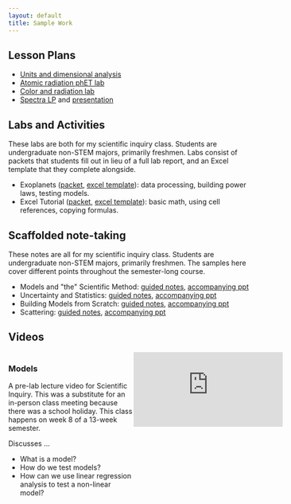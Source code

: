 ```yaml
---
layout: default
title: Sample Work
---
```


## Lesson Plans

- <a href="assets/files/unitsLP.pdf">Units and dimensional analysis</a>
- <a href="assets/files/radiationLP.pdf">Atomic radiation phET lab</a>
- <a href="assets/files/fireLP.pdf">Color and radiation lab</a>
- <a href="assets/files/spectraLP.pdf">Spectra LP</a> and <a href="assets/files/spectraPPT.pdf">presentation</a>

## Labs and Activities
These labs are both for my scientific inquiry class. Students are undergraduate non-STEM majors, primarily freshmen. Labs consist of packets that students fill out in lieu of a full lab report, and an Excel template that they complete alongside. 
- Exoplanets ([packet](/assets/files/10-5_Exoplanets.pdf), [excel template](/assets/files/10-5_Data.xlsx)): data processing, building power laws, testing models.
- Excel Tutorial ([packet](/assets/files/excelTutorial.pdf), [excel template](/assets/files/excelTutorial.xlsx)): basic math, using cell references, copying formulas.

## Scaffolded note-taking
These notes are all for my scientific inquiry class. Students are undergraduate non-STEM majors, primarily freshmen. The samples here cover different points throughout the semester-long course. 
- Models and "the" Scientific Method: [guided notes](/assets/files/guidedNotes_ch1.pdf), [accompanying ppt](/assets/files/pll1.ppt)
- Uncertainty and Statistics: [guided notes](/assets/files/guidedNotes_ch5.pdf), [accompanying ppt](/assets/files/pll5.ppt)
- Building Models from Scratch: [guided notes](/assets/files/guidedNotes_ch10.pdf), [accompanying ppt](/assets/files/pll10.ppt)
- Scattering: [guided notes](/assets/files/guidedNotes_ch13.pdf), [accompanying ppt](/assets/files/pll13.ppt)

## Videos
<div style="width:50%; float:left;">
<h3>Models</h3>
A pre-lab lecture video for Scientific Inquiry. This was a substitute for an in-person class meeting because there was a school holiday. This class happens on week 8 of a 13-week semester. 

Discusses ... 
<ul>
<li>What is a model? </li>
<li>How do we test models?  </li>
<li>How can we use linear regression analysis to test a non-linear model? </li>
</ul>
</div>
<div style="width:50%; float:right"><iframe src="https://www.youtube.com/embed/ipi2pNW4jaY?si=_sE4iiGTXm-GaYoK" title="YouTube video player" frameborder="0" allow="accelerometer; autoplay; clipboard-write; encrypted-media; gyroscope; picture-in-picture; web-share" referrerpolicy="strict-origin-when-cross-origin" allowfullscreen></iframe></div>
